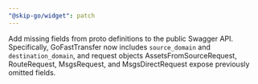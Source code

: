 ```yaml
---
"@skip-go/widget": patch
---
```


Add missing fields from proto definitions to the public Swagger API. Specifically, GoFastTransfer now includes `source_domain` and `destination_domain`, and request objects AssetsFromSourceRequest, RouteRequest, MsgsRequest, and MsgsDirectRequest expose previously omitted fields.
